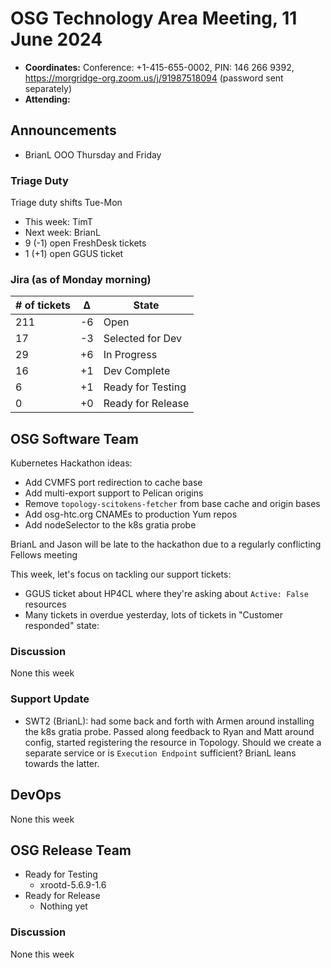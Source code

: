 # OSG Technology Area Meeting, 11 June 2024

-   **Coordinates:** Conference: +1-415-655-0002, PIN: 146 266 9392,
    <https://morgridge-org.zoom.us/j/91987518094> (password sent separately)
-   **Attending:** 

## Announcements

-   BrianL OOO Thursday and Friday

### Triage Duty

Triage duty shifts Tue-Mon

-   This week: TimT
-   Next week: BrianL
-   9 (-1) open FreshDesk tickets
-   1 (+1) open GGUS ticket

### Jira (as of Monday morning)

| # of tickets | &Delta; | State             |
|--------------|---------|-------------------|
| 211          | -6      | Open              |
| 17           | -3      | Selected for Dev  |
| 29           | +6      | In Progress       |
| 16           | +1      | Dev Complete      |
| 6            | +1      | Ready for Testing |
| 0            | +0      | Ready for Release |

## OSG Software Team

Kubernetes Hackathon ideas:
-   Add CVMFS port redirection to cache base
-   Add multi-export support to Pelican origins
-   Remove `topology-scitokens-fetcher` from base cache and origin bases
-   Add osg-htc.org CNAMEs to production Yum repos
-   Add nodeSelector to the k8s gratia probe

BrianL and Jason will be late to the hackathon due to a regularly conflicting Fellows meeting

This week, let's focus on tackling our support tickets:
-   GGUS ticket about HP4CL where they're asking about `Active: False` resources
-   Many tickets in overdue yesterday, lots of tickets in "Customer responded" state: 

### Discussion

None this week

### Support Update

-  SWT2 (BrianL): had some back and forth with Armen around installing the k8s gratia probe.
   Passed along feedback to Ryan and Matt around config, started registering the resource in Topology.
   Should we create a separate service or is `Execution Endpoint` sufficient?
   BrianL leans towards the latter.


## DevOps

None this week

## OSG Release Team

-   Ready for Testing
    -   xrootd-5.6.9-1.6
-   Ready for Release
    -   Nothing yet

### Discussion

None this week
